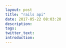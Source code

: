 ```yaml
---
layout: post
title: "rails api"
date: 2017-05-22 08:03:20
description:
tags:
twitter_text:
introduction:
---
```

